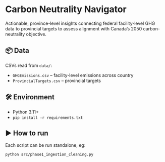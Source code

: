 # Carbon Neutrality Navigator
Actionable, province-level insights connecting federal facility-level GHG data to provincial targets to assess alignment with Canada’s 2050 carbon-neutrality objective. 

## 📦 Data
CSVs read from `data/`:
- `GHGEmissions.csv` – facility-level emissions across country
- `ProvincialTargets.csv` – provincial targets 

## 🛠️ Environment
- Python 3.11+
- `pip install -r requirements.txt` 

## ▶️ How to run
Each script can be run standalone, eg:
```bash
python src/phase1_ingestion_cleaning.py
